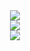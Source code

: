 <div align="center"> <img src="https://readme-typing-svg.herokuapp.com/?lines=欢迎来到小吴同学的github!&center=true&font=Roboto&size=27" /></div>

<div align="center"> <img src="https://github-readme-stats.vercel.app/api?username=1421788142&show_icons=true&theme=tokyonight" /> </div>

<div align="center"> <img src="https://github-readme-activity-graph.vercel.app/graph?username=1421788142&theme=xcode" /> </div>
